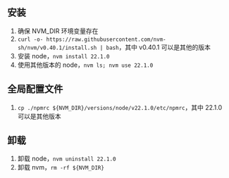 ## 安装

1. 确保 NVM_DIR 环境变量存在
2. `curl -o- https://raw.githubusercontent.com/nvm-sh/nvm/v0.40.1/install.sh | bash`，其中 v0.40.1 可以是其他的版本
3. 安装 node，`nvm install 22.1.0`
4. 使用其他版本的 node，`nvm ls; nvm use 22.1.0`

## 全局配置文件

1. `cp ./npmrc ${NVM_DIR}/versions/node/v22.1.0/etc/npmrc`，其中 22.1.0 可以是其他版本

## 卸载

1. 卸载 node，`nvm uninstall 22.1.0`
2. 卸载 nvm，`rm -rf ${NVM_DIR}`

